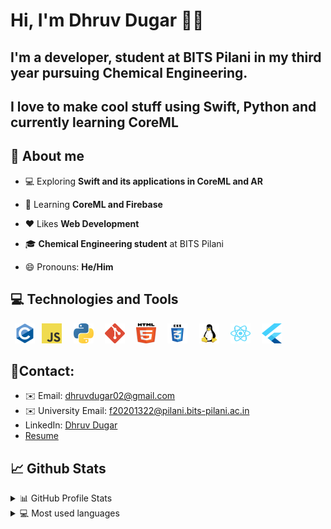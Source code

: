 # Hi, I'm Dhruv Dugar 🙋‍♂️

## I'm a developer, student at BITS Pilani in my third year pursuing Chemical Engineering.
## I love to make cool stuff using Swift, Python and currently learning CoreML 

## 📖 About me

- 💻 Exploring **Swift and its applications in CoreML and AR**

- 🌱 Learning **CoreML and Firebase**

- ❤️ Likes **Web Development**

- 🎓  **Chemical Engineering student** at BITS Pilani

- 😄 Pronouns: **He/Him**

## 💻 Technologies and Tools
<p align="left"> 
	<code> <img height="32" width="32" src="images/c.svg"/></code>
	<code> <img height="32" width="32" src="images/js.svg" /> </code>
	<code> <img height="32" width="32" src="images/python.svg" /> </code>
	<code> <img height="32" width="32" src="images/git.svg" /> </code>
	<code> <img height="32" width="32" src="images/html5.svg" /> </code>
	<code> <img height="32" width="32" src="images/css3.svg" /> </code>
	<code> <img height="32" width="32" src="images/linux.svg" /> </code>
	<code> <img height="32" width="32" src="images/react.svg" /> </code>
	<code> <img height="32" width="32" src="images/flutter.svg" /> </code>
</p> 


## 📱Contact:
- ✉️ Email: [dhruvdugar02@gmail.com](mailto:dhruvdugar02@gmail.com)  
- ✉️ University Email: [f20201322@pilani.bits-pilani.ac.in](mailto:f20201322@pilani.bits-pilani.ac.in)
- LinkedIn: [Dhruv Dugar](https://www.linkedin.com/in/dhruv-dugar-9748b1218/)
- [Resume](https://www.dropbox.com/s/ytd9isz23ge6t1y/Dhruv%20Dugar%20resume.pdf?dl=0)



## 📈 Github Stats


<details>
  <summary>📊 GitHub Profile Stats</summary>

  <br/>
	<img src="https://raw.githubusercontent.com/Dhruv-Dugar/github-stats/master/generated/overview.svg#gh-dark-mode-only">
</details>

<details> 
  <summary>💻 Most used languages</summary>
  <br/>
	<img src="https://raw.githubusercontent.com/Dhruv-Dugar/github-stats/master/generated/languages.svg#gh-dark-mode-only">
  <br/>
</details>
